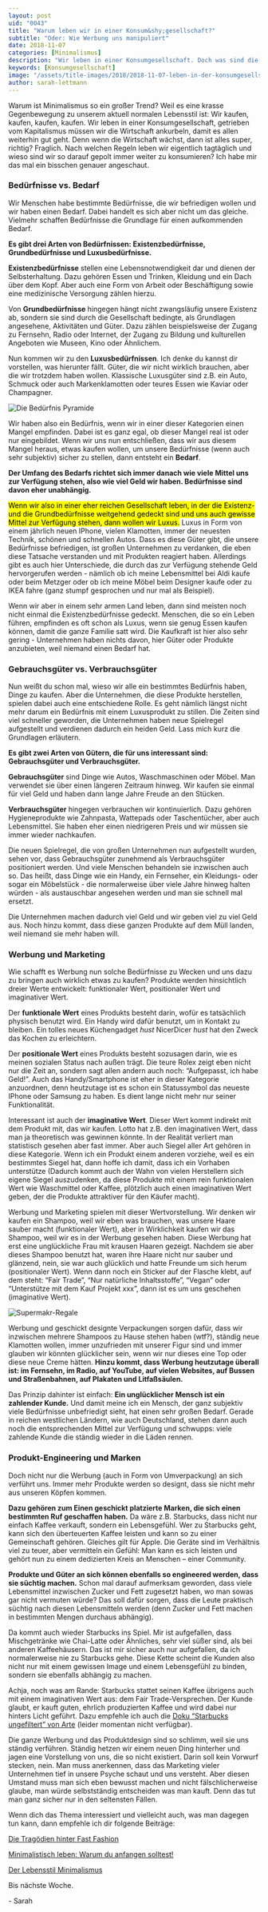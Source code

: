 ```yaml
---
layout: post
uid: "0043"
title: "Warum leben wir in einer Konsum&shy;gesellschaft?"
subtitle: "Oder: Wie Werbung uns manipuliert"
date: 2018-11-07
categories: [Minimalismus]
description: "Wir leben in einer Konsumgesellschaft. Doch was sind die Gründe hinter dem ständigen Konsum? Und wie werden wir von Marken und Werbung manipuliert?"
keywords: [Konsumgesellschaft]
image: "/assets/title-images/2018/2018-11-07-leben-in-der-konsumgesellschaft-warum-ist-das-so.jpg"
author: sarah-lettmann
---
```

Warum ist Minimalismus so ein großer Trend? Weil es eine krasse Gegenbewegung zu unserem aktuell normalen Lebensstil ist: Wir kaufen, kaufen, kaufen, kaufen. Wir leben in einer Konsumgesellschaft, getrieben vom Kapitalismus müssen wir die Wirtschaft ankurbeln, damit es allen weiterhin gut geht. Denn wenn die Wirtschaft wächst, dann ist alles super, richtig? Fraglich. Nach welchen Regeln leben wir eigentlich tagtäglich und wieso sind wir so darauf gepolt immer weiter zu konsumieren? Ich habe mir das mal ein bisschen genauer angeschaut.

### Bedürfnisse vs. Bedarf
Wir Menschen habe bestimmte Bedürfnisse, die wir befriedigen wollen und wir haben einen Bedarf. Dabei handelt es sich aber nicht um das gleiche. Vielmehr schaffen Bedürfnisse die Grundlage für einen aufkommenden Bedarf.

**Es gibt drei Arten von Bedürfnissen: Existenzbedürfnisse, Grundbedürfnisse und Luxusbedürfnisse.**

**Existenzbedürfnisse** stellen eine Lebensnotwendigkeit dar und dienen der Selbsterhaltung. Dazu gehören Essen und Trinken, Kleidung und ein Dach über dem Kopf. Aber auch eine Form von Arbeit oder Beschäftigung sowie eine medizinische Versorgung zählen hierzu.

Von **Grundbedürfnisse** hingegen hängt nicht zwangsläufig unsere Existenz ab, sondern sie sind durch die Gesellschaft bedingte, als Grundlagen angesehene, Aktivitäten und Güter. Dazu zählen beispielsweise der Zugang zu Fernsehn, Radio oder Internet, der Zugang zu Bildung und kulturellen Angeboten wie Museen, Kino oder Ähnlichem.

Nun kommen wir zu den **Luxusbedürfnissen**. Ich denke du kannst dir vorstellen, was hierunter fällt. Güter, die wir nicht wirklich brauchen, aber die wir trotzdem haben wollen. Klassische Luxusgüter sind z.B. ein Auto, Schmuck oder auch Markenklamotten oder teures Essen wie Kaviar oder Champagner.

![Die Bedürfnis Pyramide](/assets/inpost-images/2018/2018-11-07-beduerfnis-pyramide.jpg "© {{ site.title }}")

Wir haben also ein Bedürfnis, wenn wir in einer dieser Kategorien einen Mangel empfinden. Dabei ist es ganz egal, ob dieser Mangel real ist oder nur eingebildet. Wenn wir uns nun entschließen, dass wir aus diesem Mangel heraus, etwas kaufen wollen, um unsere Bedürfnisse (wenn auch sehr subjektiv) sicher zu stellen, dann entsteht ein **Bedarf**.

**Der Umfang des Bedarfs richtet sich immer danach wie viele Mittel uns zur Verfügung stehen, also wie viel Geld wir haben. Bedürfnisse sind davon eher unabhängig.**

<mark>Wenn wir also in einer eher reichen Gesellschaft leben, in der die Existenz- und die Grundbedürfnisse weitgehend gedeckt sind und uns auch gewisse Mittel zur Verfügung stehen, dann wollen wir Luxus.</mark> Luxus in Form von einem jährlich neuen IPhone, vielen Klamotten, immer der neuesten Technik, schönen und schnellen Autos. Dass es diese Güter gibt, die unsere Bedürfnisse befriedigen, ist großen Unternehmen zu verdanken, die eben diese Tatsache verstanden und mit Produkten reagiert haben. Allerdings gibt es auch hier Unterschiede, die durch das zur Verfügung stehende Geld hervorgerufen werden - nämlich ob ich meine Lebensmittel bei Aldi kaufe oder beim Metzger oder ob ich meine Möbel beim Designer kaufe oder zu IKEA fahre (ganz stumpf gesprochen und nur mal als Beispiel).

Wenn wir aber in einem sehr armen Land leben, dann sind meisten noch nicht einmal die Existenzbedürfnisse gedeckt. Menschen, die so ein Leben führen, empfinden es oft schon als Luxus, wenn sie genug Essen kaufen können, damit die ganze Familie satt wird. Die Kaufkraft ist hier also sehr gering - Unternehmen haben nichts davon, hier Güter oder Produkte anzubieten, weil niemand einen Bedarf hat.

### Gebrauchsgüter vs. Verbrauchsgüter
Nun weißt du schon mal, wieso wir alle ein bestimmtes Bedürfnis haben, Dinge zu kaufen. Aber die Unternehmen, die diese Produkte herstellen, spielen dabei auch eine entschiedene Rolle. Es geht nämlich längst nicht mehr darum ein Bedürfnis mit einem Luxusprodukt zu stillen. Die Zeiten sind viel schneller geworden, die Unternehmen haben neue Spielregel aufgestellt und verdienen dadurch ein heiden Geld. Lass mich kurz die Grundlagen erläutern.

**Es gibt zwei Arten von Gütern, die für uns interessant sind: Gebrauchsgüter und Verbrauchsgüter.**

**Gebrauchsgüter** sind Dinge wie Autos, Waschmaschinen oder Möbel. Man verwendet sie über einen längeren Zeitraum hinweg. Wir kaufen sie einmal für viel Geld und haben dann lange Jahre Freude an den Stücken.

**Verbrauchsgüter** hingegen verbrauchen wir kontinuierlich. Dazu gehören Hygieneprodukte wie Zahnpasta, Wattepads oder Taschentücher, aber auch Lebensmittel. Sie haben eher einen niedrigeren Preis und wir müssen sie immer wieder nachkaufen.

Die neuen Spielregel, die von großen Unternehmen nun aufgestellt wurden, sehen vor, dass Gebrauchsgüter zunehmend als Verbrauchsgüter positioniert werden. Und viele Menschen behandeln sie inzwischen auch so. Das heißt, dass Dinge wie ein Handy, ein Fernseher, ein Kleidungs- oder sogar ein Möbelstück - die normalerweise über viele Jahre hinweg halten würden - als austauschbar angesehen werden und man sie schnell mal ersetzt.

Die Unternehmen machen dadurch viel Geld und wir geben viel zu viel Geld aus. Noch hinzu kommt, dass diese ganzen Produkte auf dem Müll landen, weil niemand sie mehr haben will.

### Werbung und Marketing
Wie schafft es Werbung nun solche Bedürfnisse zu Wecken und uns dazu zu bringen auch wirklich etwas zu kaufen? Produkte werden hinsichtlich dreier Werte entwickelt: funktionaler Wert, positionaler Wert und imaginativer Wert.

Der **funktionale Wert** eines Produkts besteht darin, wofür es tatsächlich physisch benutzt wird. Ein Handy wird dafür benutzt, um in Kontakt zu bleiben. Ein tolles neues Küchengadget *hust* NicerDicer *hust* hat den Zweck das Kochen zu erleichtern.

Der **positionale Wert** eines Produkts besteht sozusagen darin, wie es meinen sozialen Status nach außen trägt. Die teure Rolex zeigt eben nicht nur die Zeit an, sondern sagt allen andern auch noch: “Aufgepasst, ich habe Geld!”. Auch das Handy/Smartphone ist eher in dieser Kategorie anzuordnen, denn heutzutage ist es schon ein Statussymbol das neueste IPhone oder Samsung zu haben. Es dient lange nicht mehr nur seiner Funktionalität.

Interessant ist auch der **imaginative Wert**. Dieser Wert kommt indirekt mit dem Produkt mit, das wir kaufen. Lotto hat z.B. den imaginativen Wert, dass man ja theoretisch was gewinnen könnte. In der Realität verliert man statistisch gesehen aber fast immer. Aber auch Siegel aller Art gehören in diese Kategorie. Wenn ich ein Produkt einem anderen vorziehe, weil es ein bestimmtes Siegel hat, dann hoffe ich damit, dass ich ein Vorhaben unterstütze (Dadurch kommt auch der Wahn von vielen Herstellern sich eigene Siegel auszudenken, da diese Produkte mit einem rein funktionalen Wert wie Waschmittel oder Kaffee, plötzlich auch einen imaginativen Wert geben, der die Produkte attraktiver für den Käufer macht).

Werbung und Marketing spielen mit dieser Wertvorstellung. Wir denken wir kaufen ein Shampoo, weil wir eben was brauchen, was unsere Haare sauber macht (funktionaler Wert), aber in Wirklichkeit kaufen wir das Shampoo, weil wir es in der Werbung gesehen haben. Diese Werbung hat erst eine unglückliche Frau mit krausen Haaren gezeigt. Nachdem sie aber dieses Shampoo benutzt hat, waren ihre Haare nicht nur sauber und glänzend, nein, sie war auch glücklich und hatte Freunde um sich herum (positionaler Wert). Wenn dann noch ein Sticker auf der Flasche klebt, auf dem steht: “Fair Trade”, “Nur natürliche Inhaltsstoffe”, “Vegan” oder “Unterstütze mit dem Kauf Projekt xxx”, dann ist es um uns geschehen (imaginative Wert).

![Supermakr-Regale](/assets/inpost-images/2018/2018-11-07-supermarkt-regale.jpg "Foto von Fancycrave auf Unsplash")

Werbung und geschickt designte Verpackungen sorgen dafür, dass wir inzwischen mehrere Shampoos zu Hause stehen haben (wtf?), ständig neue Klamotten wollen, immer unzufrieden mit unserer Figur sind und immer glauben wir könnten glücklicher sein, wenn wir nur dieses eine Top oder diese neue Creme hätten. **Hinzu kommt, dass Werbung heutzutage überall ist: im Fernsehn, im Radio, auf YouTube, auf vielen Websites, auf Bussen und Straßenbahnen, auf Plakaten und Litfaßsäulen.**

Das Prinzip dahinter ist einfach: **Ein unglücklicher Mensch ist ein zahlender Kunde.** Und damit meine ich ein Mensch, der ganz subjektiv viele Bedürfnisse unbefriedigt sieht, hat einen sehr großen Bedarf. Gerade in reichen westlichen Ländern, wie auch Deutschland, stehen dann auch noch die entsprechenden Mittel zur Verfügung und schwupps: viele zahlende Kunde die ständig wieder in die Läden rennen.

### Produkt-Engineering und Marken
Doch nicht nur die Werbung (auch in Form von Umverpackung) an sich verführt uns. Immer mehr Produkte werden so designt, dass sie nicht mehr aus unseren Köpfen kommen.

**Dazu gehören zum Einen geschickt platzierte Marken, die sich einen bestimmten Ruf geschaffen haben.** Da wäre z.B. Starbucks, dass nicht nur einfach Kaffee verkauft, sondern ein Lebensgefühl. Wer zu Starbucks geht, kann sich den überteuerten Kaffee leisten und kann so zu einer Gemeinschaft gehören. Gleiches gilt für Apple. Die Geräte sind im Verhältnis viel zu teuer, aber vermitteln ein Gefühl: Man kann es sich leisten und gehört nun zu einem dedizierten Kreis an Menschen &#8211; einer Community.

**Produkte und Güter an sich können ebenfalls so engineered werden, dass sie süchtig machen.** Schon mal darauf aufmerksam geworden, dass viele Lebensmittel inzwischen Zucker und Fett zugesetzt haben, wo man sowas gar nicht vermuten würde? Das soll dafür sorgen, dass die Leute praktisch süchtig nach diesen Lebensmitteln werden (denn Zucker und Fett machen in bestimmten Mengen durchaus abhängig).

Da kommt auch wieder Starbucks ins Spiel. Mir ist aufgefallen, dass Mischgetränke wie Chai-Latte oder Ähnliches, sehr viel süßer sind, als bei anderen Kaffeehäusern. Das ist mir sicher auch nur aufgefallen, da ich normalerweise nie zu Starbucks gehe. Diese Kette scheint die Kunden also nicht nur mit einem gewissen Image und einem Lebensgefühl zu binden, sondern sie ebenfalls abhängig zu machen.

Achja, noch was am Rande: Starbucks stattet seinen Kaffee übrigens auch mit einem imaginativen Wert aus: dem Fair Trade-Versprechen. Der Kunde glaubt, er kauft guten, ehrlich produzierten Kaffee und wird dabei nur hinters Licht geführt. Dazu empfehle ich auch die [Doku “Starbucks ungefiltert” von Arte](https://www.arte.tv/de/videos/073442-000-A/starbucks-ungefiltert/) (leider momentan nicht verfügbar).

Die ganze Werbung und das Produktdesign sind so schlimm, weil sie uns ständig verführen. Ständig hetzen wir einem neuen Ding hinterher und jagen eine Vorstellung von uns, die so nicht existiert. Darin soll kein Vorwurf stecken, nein. Man muss anerkennen, dass das Marketing vieler Unternehmen tief in unsere Psyche schaut und uns versteht. Aber diesen Umstand muss man sich eben bewusst machen und nicht fälschlicherweise glaube, man würde selbstständig entscheiden was man kauft. Denn das tut man ganz sicher nur in den seltensten Fällen.

Wenn dich das Thema interessiert und vielleicht auch, was man dagegen tun kann, dann empfehle ich dir folgende Beiträge:

[Die Tragödien hinter Fast Fashion](/blog/die-tragoedien-hinter-fast-fashion)

[Minimalistisch leben: Warum du anfangen solltest!](/blog/minimalistisch-leben)

[Der Lebensstil Minimalismus](/blog/der-lebensstil-minimalismus)

Bis nächste Woche.

\- Sarah
